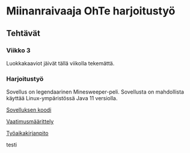 # Miinanraivaaja OhTe harjoitustyö
## Tehtävät
### Viikko 3
Luokkakaaviot jäivät tällä viikolla tekemättä.

### Harjoitustyö
Sovellus on legendaarinen Minesweeper-peli. Sovellusta on mahdollista käyttää Linux-ympäristössä Java 11 versiolla. 

[Sovelluksen koodi](https://github.com/Ri-mode/ot_harkka/tree/master/Miinanraivaaja)

[Vaatimusmäärittely](https://github.com/Ri-mode/ot_harkka/blob/master/dokumentointi/vaatimusmaarittely.md)

[Työaikakirjanpito](https://github.com/Ri-mode/ot_harkka/blob/master/dokumentointi/tuntikirjanpito.md)

testi
